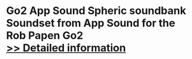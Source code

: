 # Go2 App Sound Spheric soundbank<br />Soundset from App Sound for the Rob Papen Go2<br />[>> Detailed information](https://secure.shareit.com/shareit/product.html?productid=300962578&affiliateid=200057808)